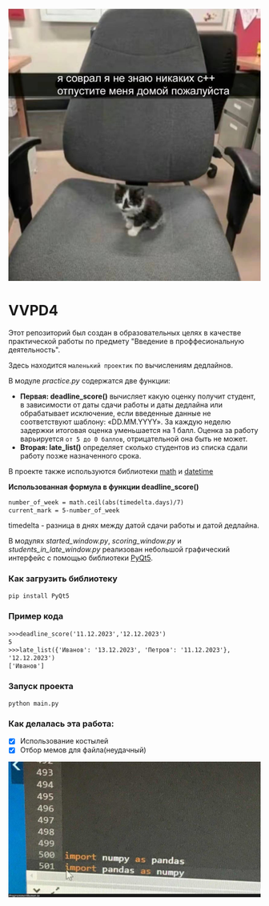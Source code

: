 ![pctr_cat](https://raw.githubusercontent.com/Evzett/vvpd4/task%231/photo_2023-12-21_23-15-54.jpg)
# VVPD4
Этот репозиторий был создан в образовательных целях в качестве практической работы по предмету "Введение в проффесиональную деятельность".

Здесь находится `маленький проектик` по вычислениям дедлайнов.

В модуле *practice.py* содержатся две функции:
* **Первая: deadline_score()** вычисляет какую оценку 
    получит студент, в зависимости от даты сдачи работы и даты дедлайна или обрабатывает исключение, если
    введенные данные не соответствуют шаблону: «DD.MM.YYYY».
    За каждую неделю задержки итоговая оценка уменьшается на 1 балл.
    Оценка за работу варьируется `от 5 до 0 баллов`, отрицательной
    она быть не может.
* **Вторая: late_list()** определяет сколько студентов из списка сдали работу
    позже назначенного срока.

В проекте также используются библиотеки [math](https://docs.python.org/3/library/math.html) и [datetime](https://docs.python.org/3/library/datetime.html)

**Использованная формула в  функции deadline_score()**
```
number_of_week = math.ceil(abs(timedelta.days)/7)
current_mark = 5-number_of_week
```
timedelta - разница в днях между датой сдачи работы и датой дедлайна.

 В модулях *started_window.py*, *scoring_window.py* и *students_in_late_window.py* реализован небольшой графический интерфейс с помощью библиотеки [PyQt5](https://pypi.org/project/PyQt5/).


### Как загрузить библиотеку
```
pip install PyQt5
```
### Пример кода
```
>>>deadline_score('11.12.2023','12.12.2023')
5
>>>late_list({'Иванов': '13.12.2023', 'Петров': '11.12.2023'}, '12.12.2023')
['Иванов']
```

### Запуск проекта
```
python main.py
```
### Как делалась эта работа:
- [X] Использование костылей
- [X] Отбор мемов для файла(неудачный)

![сложный выбор](https://raw.githubusercontent.com/Evzett/vvpd4/task%231/import%20numpy.jpg)
